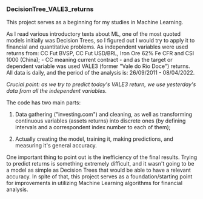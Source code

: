 ### DecisionTree_VALE3_returns

This project serves as a beginning for my studies in Machine Learning. 

As I read various introductory texts about ML, one of the most quoted models initially was Decision Trees, so I figured out I would try to apply it to financial and quantitative problems. As independent variables were used returns from: CC Fut BVSP, CC Fut USD/BRL, Iron Ore 62% Fe CFR and CSI 1000 (China); - CC meaning current contract - and as the target or dependent variable was used VALE3 (former "Vale do Rio Doce") returns. All data is daily, and the period of the analysis is:  26/09/2011 - 08/04/2022.

*Crucial point: as we try to predict today's VALE3 return, we use yesterday's data from all the independent variables.*

The code has two main parts: 

1) Data gathering ("investing.com") and cleaning, as well as transforming continuous variables (assets returns) into discrete ones (by defining intervals and a correspondent index number to each of them); 


2) Actually creating the model, training it, making predictions, and measuring it's general accuracy. 

One important thing to point out is the inefficiency of the final results. Trying to predict returns is something extremely difficult, and it wasn't going to be a model as simple as Decision Trees that would be able to have a relevant accuracy. In spite of that, this project serves as a foundation/starting point for improvements in utilizing Machine Learning algorithms for financial analysis.
